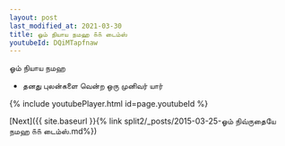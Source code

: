 ```yaml
---
layout: post
last_modified_at: 2021-03-30
title: ஓம் நியாய நமஹ ௧௧ டைம்ஸ்
youtubeId: DQiMTapfnaw
---
```

 
 
 ஓம் நியாய நமஹ  
 
 -  தனது புலன்களை வென்ற ஒரு முனிவர் யார் 
 
  
 
  
 
 
 
 
 
 


{% include youtubePlayer.html id=page.youtubeId %}
 
[Next]({{ site.baseurl }}{% link  split2/_posts/2015-03-25-ஓம் நிவ்ருதையே நமஹ ௧௧ டைம்ஸ்.md%})
 
